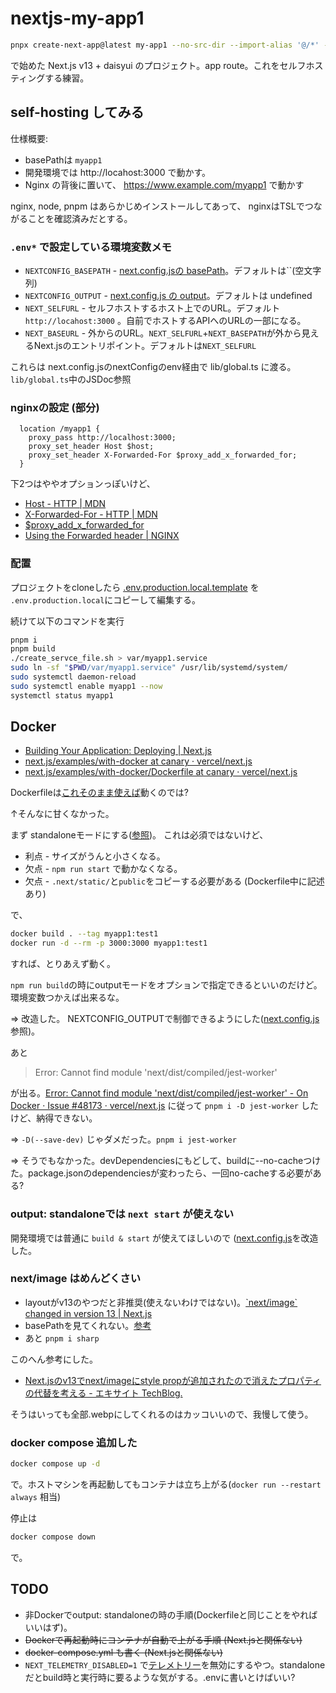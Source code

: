 # nextjs-my-app1

```bash
pnpx create-next-app@latest my-app1 --no-src-dir --import-alias '@/*' --ts --tailwind --eslint --app --use-pnpm
```

で始めた Next.js v13 + daisyui のプロジェクト。app route。これをセルフホスティングする練習。

## self-hosting してみる

仕様概要:

- basePathは `myapp1`
- 開発環境では http://locahost:3000 で動かす。
- Nginx の背後に置いて、 https://www.example.com/myapp1 で動かす

nginx, node, pnpm はあらかじめインストールしてあって、
nginxはTSLでつながることを確認済みだとする。

### `.env*` で設定している環境変数メモ

- `NEXTCONFIG_BASEPATH` - [next.config.jsの basePath](https://nextjs.org/docs/pages/api-reference/next-config-js/basePath)。デフォルトは``(空文字列)
- `NEXTCONFIG_OUTPUT` - [next.config.js の output](https://nextjs.org/docs/pages/api-reference/next-config-js/output)。デフォルトは undefined
- `NEXT_SELFURL` - セルフホストするホスト上でのURL。デフォルト `http://locahost:3000` 。自前でホストするAPIへのURLの一部になる。
- `NEXT_BASEURL` - 外からのURL。`NEXT_SELFURL`+`NEXT_BASEPATH`が外から見えるNext.jsのエントリポイント。デフォルトは`NEXT_SELFURL`

これらは next.config.jsのnextConfigのenv経由で lib/global.ts に渡る。`lib/global.ts`中のJSDoc参照

### nginxの設定 (部分)

```config
  location /myapp1 {
    proxy_pass http://localhost:3000;
    proxy_set_header Host $host;
    proxy_set_header X-Forwarded-For $proxy_add_x_forwarded_for;
  }
```

下2つはややオプションっぽいけど、

- [Host \- HTTP \| MDN](https://developer.mozilla.org/ja/docs/Web/HTTP/Headers/Host)
- [X-Forwarded-For - HTTP | MDN](https://developer.mozilla.org/ja/docs/Web/HTTP/Headers/X-Forwarded-For)
- [$proxy_add_x_forwarded_for](https://nginx.org/en/docs/http/ngx_http_proxy_module.html#var_proxy_add_x_forwarded_for)
- [Using the Forwarded header | NGINX](https://www.nginx.com/resources/wiki/start/topics/examples/forwarded/)

### 配置

プロジェクトをcloneしたら
[.env.production.local.template](.env.production.local.template) を `.env.production.local`にコピーして編集する。

続けて以下のコマンドを実行

```bash
pnpm i
pnpm build
./create_servce_file.sh > var/myapp1.service
sudo ln -sf "$PWD/var/myapp1.service" /usr/lib/systemd/system/
sudo systemctl daemon-reload
sudo systemctl enable myapp1 --now
systemctl status myapp1
```

## Docker

- [Building Your Application: Deploying | Next.js](https://nextjs.org/docs/pages/building-your-application/deploying#docker-image)
- [next.js/examples/with-docker at canary · vercel/next.js](https://github.com/vercel/next.js/tree/canary/examples/with-docker)
- [next.js/examples/with-docker/Dockerfile at canary · vercel/next.js](https://github.com/vercel/next.js/blob/canary/examples/with-docker/Dockerfile)

Dockerfileは[これそのまま使えば](https://github.com/vercel/next.js/blob/canary/examples/with-docker/Dockerfile)動くのでは?

↑そんなに甘くなかった。

まず standaloneモードにする([参照](https://nextjs.org/docs/app/api-reference/next-config-js/output#automatically-copying-traced-files))。
これは必須ではないけど、

- 利点 - サイズがうんと小さくなる。
- 欠点 - `npm run start` で動かなくなる。
- 欠点 - `.next/static/`と`public`をコピーする必要がある (Dockerfile中に記述あり)

で、

```bash
docker build . --tag myapp1:test1
docker run -d --rm -p 3000:3000 myapp1:test1
```

すれば、とりあえず動く。

`npm run build`の時にoutputモードをオプションで指定できるといいのだけど。環境変数つかえば出来るな。

⇒ 改造した。 NEXTCONFIG_OUTPUTで制御できるようにした([next.config.js](next.config.js)参照)。

あと

> Error: Cannot find module 'next/dist/compiled/jest-worker'

が出る。[Error: Cannot find module 'next/dist/compiled/jest-worker' - On Docker · Issue #48173 · vercel/next.js](https://github.com/vercel/next.js/issues/48173) に従って `pnpm i -D jest-worker` したけど、納得できない。

⇒ `-D(--save-dev)` じゃダメだった。`pnpm i jest-worker`

⇒ そうでもなかった。devDependenciesにもどして、buildに--no-cacheつけた。package.jsonのdependenciesが変わったら、一回no-cacheする必要がある?

### output: standaloneでは `next start` が使えない

開発環境では普通に `build & start` が使えてほしいので
([next.config.js](next.config.js)を改造した。

### next/image はめんどくさい

- layoutがv13のやつだと非推奨(使えないわけではない)。[\`next/image\` changed in version 13 | Next.js](https://nextjs.org/docs/messages/next-image-upgrade-to-13)
- basePathを見てくれない。[参考](https://nextjs.org/docs/app/api-reference/next-config-js/basePath#images)
- あと `pnpm i sharp`

このへん参考にした。

- [Next.jsのv13でnext/imageにstyle propが追加されたので消えたプロパティの代替を考える - エキサイト TechBlog.](https://tech.excite.co.jp/entry/2022/12/23/001520)

そうはいっても全部.webpにしてくれるのはカッコいいので、我慢して使う。

### docker compose 追加した

```sh
docker compose up -d
```

で。ホストマシンを再起動してもコンテナは立ち上がる(`docker run --restart always` 相当)

停止は

```sh
docker compose down
```

で。

## TODO

- 非Dockerでoutput: standaloneの時の手順(Dockerfileと同じことをやればいいはず)。
- ~~Dockerで再起動時にコンテナが自動で上がる手順 (Next.jsと関係ない)~~
- ~~docker-compose.yml も書く (Next.jsと関係ない)~~
- `NEXT_TELEMETRY_DISABLED=1` で[テレメトリー](https://nextjs.org/telemetry)を無効にするやつ。standaloneだとbuild時と実行時に要るような気がする。.envに書いとけばいい?
